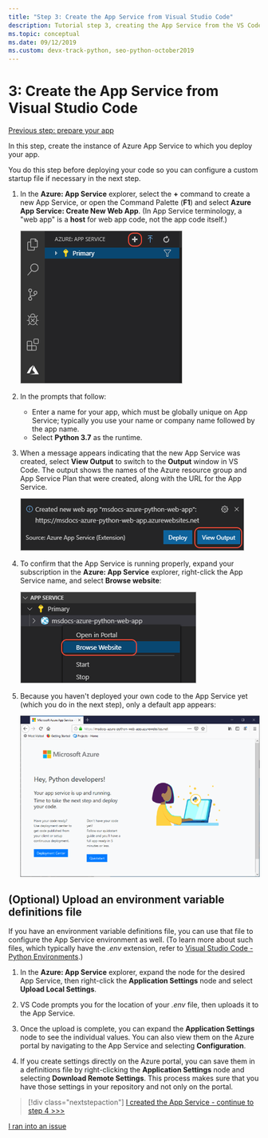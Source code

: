 ```yaml
---
title: "Step 3: Create the App Service from Visual Studio Code"
description: Tutorial step 3, creating the App Service from the VS Code extension.
ms.topic: conceptual
ms.date: 09/12/2019
ms.custom: devx-track-python, seo-python-october2019
---
```


# 3: Create the App Service from Visual Studio Code

[Previous step: prepare your app](tutorial-deploy-app-service-on-linux-02.md)

In this step, create the instance of Azure App Service to which you deploy your app.

You do this step before deploying your code so you can configure a custom startup file if necessary in the next step.

1. In the **Azure: App Service** explorer, select the **+** command to create a new App Service, or open the Command Palette (**F1**) and select **Azure App Service: Create New Web App**. (In App Service terminology, a "web app" is a **host** for web app code, not the app code itself.)

    ![Create new App Service in the App Service explorer](media/deploy-azure/create-new-app-service-in-app-service-explorer.png)

1. In the prompts that follow:

    - Enter a name for your app, which must be globally unique on App Service; typically you use your name or company name followed by the app name.
    - Select **Python 3.7** as the runtime.

1. When a message appears indicating that the new App Service was created, select **View Output** to switch to the **Output** window in VS Code. The output shows the names of the Azure resource group and App Service Plan that were created, along with the URL for the App Service.

    ![URL, resource group, and App Service Plan for your App Service](media/deploy-azure/url-for-your-new-app-service-and-resource-group-and-plan.png)

1. To confirm that the App Service is running properly, expand your subscription in the **Azure: App Service** explorer, right-click the App Service name, and select **Browse website**:

    ![Browse Website command on an App Service in the App Service explorer](media/deploy-azure/select-command-to-browse-website-in-app-service.png)

1. Because you haven't deployed your own code to the App Service yet (which you do in the next step), only a default app appears:

    ![Default Python app on App Service on Linux](media/deploy-azure/default-python-app-on-app-service-on-linux.png)

## (Optional) Upload an environment variable definitions file

If you have an environment variable definitions file, you can use that file to configure the App Service environment as well. (To learn more about such files, which typically have the *.env* extension, refer to [Visual Studio Code - Python Environments](https://code.visualstudio.com/docs/python/environments#environment-variable-definitions-file).)

1. In the **Azure: App Service** explorer, expand the node for the desired App Service, then right-click the **Application Settings** node and select **Upload Local Settings**.

1. VS Code prompts you for the location of your *.env* file, then uploads it to the App Service.

1. Once the upload is complete, you can expand the **Application Settings** node to see the individual values. You can also view them on the Azure portal by navigating to the App Service and selecting **Configuration**.

1. If you create settings directly on the Azure portal, you can save them in a definitions file by right-clicking the **Application Settings** node and selecting **Download Remote Settings**. This process makes sure that you have those settings in your repository and not only on the portal.

> [!div class="nextstepaction"]
> [I created the App Service - continue to step 4 >>>](tutorial-deploy-app-service-on-linux-04.md)

[I ran into an issue](https://www.research.net/r/PWZWZ52?tutorial=vscode-appservice-python&step=03-create-app-service)
